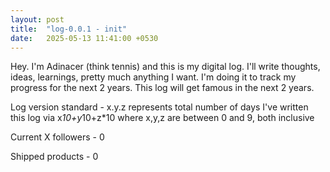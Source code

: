 ```yaml
---
layout: post
title:  "log-0.0.1 - init"
date:   2025-05-13 11:41:00 +0530
---
```

Hey. I'm Adinacer (think tennis) and this is my digital log. I'll write thoughts, ideas, learnings, pretty much anything I want. I'm doing it to track my progress for the next 2 years. This log will get famous in the next 2 years.


Log version standard - x.y.z represents total number of days I've written this log via x*10+y*10+z*10 where x,y,z are between 0 and 9, both inclusive 


Current X followers - 0

Shipped products - 0
